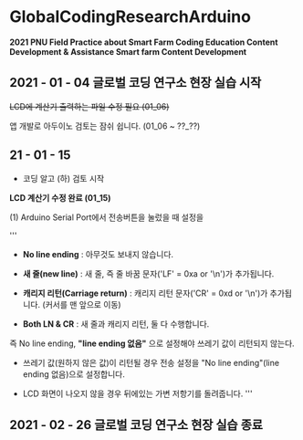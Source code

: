 # GlobalCodingResearchArduino

__2021 PNU Field Practice about Smart Farm Coding Education Content Development & Assistance Smart farm Content Development__

## 2021 - 01 - 04 글로벌 코딩 연구소 현장 실습 시작

~~LCD에 계산기 출력하는 파일 수정 필요 (01_06)~~

앱 개발로 아두이노 검토는 잠쉬 쉽니다. (01_06 ~ ??_??) 

21 - 01 - 15
------------

- 코딩 알고 (하) 검토 시작

**LCD 계산기 수정 완료 (01_15)**

 (1) Arduino Serial Port에서 전송버튼을 눌렀을 때 설정을

'''
  - **No line ending** : 아무것도 보내지 않습니다.
  
  - **새 줄(new line)** : 새 줄, 즉 줄 바꿈 문자('LF' = 0xa or '\n')가 추가됩니다.
  
  - **캐리지 리턴(Carriage return)** : 캐리지 리턴 문자('CR' = 0xd or '\n')가 추가됩니다. (커서를 맨 앞으로 이동)
  
  - **Both LN & CR** : 새 줄과 캐리지 리턴, 둘 다 수행합니다.
  
  즉 No line ending, **"line ending 없음"** 으로 설정해야 쓰레기 값이 리턴되지 않는다.


 - 쓰레기 값(원하지 않은 값)이 리턴될 경우 전송 설정을 "No line ending"(line ending 없음)으로 설정합니다.

 - LCD 화면이 나오지 않을 경우 뒤에있는 가변 저항기를 돌려줍니다.
'''

## 2021 - 02 - 26 글로벌 코딩 연구소 현장 실습 종료
